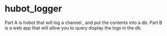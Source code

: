 # hubot_logger
Part A  is hobot that will log a channel , and put the contents into a db.  Part B is a web app that will allow you to query display the logs in the db.
